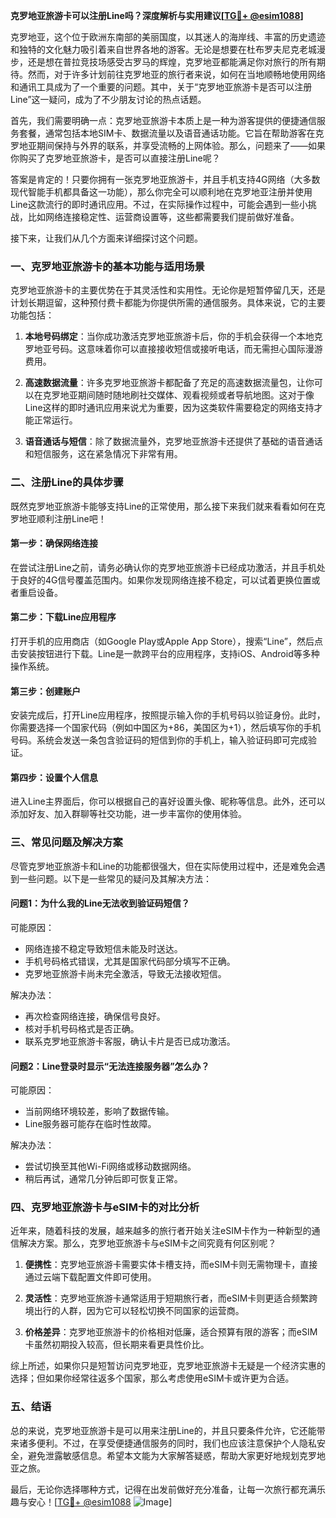 **克罗地亚旅游卡可以注册Line吗？深度解析与实用建议[[TG💪+ @esim1088](https://t.me/s/esim1088)]**

克罗地亚，这个位于欧洲东南部的美丽国度，以其迷人的海岸线、丰富的历史遗迹和独特的文化魅力吸引着来自世界各地的游客。无论是想要在杜布罗夫尼克老城漫步，还是想在普拉竞技场感受古罗马的辉煌，克罗地亚都能满足你对旅行的所有期待。然而，对于许多计划前往克罗地亚的旅行者来说，如何在当地顺畅地使用网络和通讯工具成为了一个重要的问题。其中，关于“克罗地亚旅游卡是否可以注册Line”这一疑问，成为了不少朋友讨论的热点话题。

首先，我们需要明确一点：克罗地亚旅游卡本质上是一种为游客提供的便捷通信服务套餐，通常包括本地SIM卡、数据流量以及语音通话功能。它旨在帮助游客在克罗地亚期间保持与外界的联系，并享受流畅的上网体验。那么，问题来了——如果你购买了克罗地亚旅游卡，是否可以直接注册Line呢？

答案是肯定的！只要你拥有一张克罗地亚旅游卡，并且手机支持4G网络（大多数现代智能手机都具备这一功能），那么你完全可以顺利地在克罗地亚注册并使用Line这款流行的即时通讯应用。不过，在实际操作过程中，可能会遇到一些小挑战，比如网络连接稳定性、运营商设置等，这些都需要我们提前做好准备。

接下来，让我们从几个方面来详细探讨这个问题。

### **一、克罗地亚旅游卡的基本功能与适用场景**

克罗地亚旅游卡的主要优势在于其灵活性和实用性。无论你是短暂停留几天，还是计划长期逗留，这种预付费卡都能为你提供所需的通信服务。具体来说，它的主要功能包括：

1. **本地号码绑定**：当你成功激活克罗地亚旅游卡后，你的手机会获得一个本地克罗地亚号码。这意味着你可以直接接收短信或接听电话，而无需担心国际漫游费用。
   
2. **高速数据流量**：许多克罗地亚旅游卡都配备了充足的高速数据流量包，让你可以在克罗地亚期间随时随地刷社交媒体、观看视频或者导航地图。这对于像Line这样的即时通讯应用来说尤为重要，因为这类软件需要稳定的网络支持才能正常运行。

3. **语音通话与短信**：除了数据流量外，克罗地亚旅游卡还提供了基础的语音通话和短信服务，这在紧急情况下非常有用。

### **二、注册Line的具体步骤**

既然克罗地亚旅游卡能够支持Line的正常使用，那么接下来我们就来看看如何在克罗地亚顺利注册Line吧！

#### **第一步：确保网络连接**
在尝试注册Line之前，请务必确认你的克罗地亚旅游卡已经成功激活，并且手机处于良好的4G信号覆盖范围内。如果你发现网络连接不稳定，可以试着更换位置或者重启设备。

#### **第二步：下载Line应用程序**
打开手机的应用商店（如Google Play或Apple App Store），搜索“Line”，然后点击安装按钮进行下载。Line是一款跨平台的应用程序，支持iOS、Android等多种操作系统。

#### **第三步：创建账户**
安装完成后，打开Line应用程序，按照提示输入你的手机号码以验证身份。此时，你需要选择一个国家代码（例如中国区为+86，美国区为+1），然后填写你的手机号码。系统会发送一条包含验证码的短信到你的手机上，输入验证码即可完成验证。

#### **第四步：设置个人信息**
进入Line主界面后，你可以根据自己的喜好设置头像、昵称等信息。此外，还可以添加好友、加入群聊等社交功能，进一步丰富你的使用体验。

### **三、常见问题及解决方案**

尽管克罗地亚旅游卡和Line的功能都很强大，但在实际使用过程中，还是难免会遇到一些问题。以下是一些常见的疑问及其解决方法：

#### **问题1：为什么我的Line无法收到验证码短信？**
可能原因：
- 网络连接不稳定导致短信未能及时送达。
- 手机号码格式错误，尤其是国家代码部分填写不正确。
- 克罗地亚旅游卡尚未完全激活，导致无法接收短信。

解决办法：
- 再次检查网络连接，确保信号良好。
- 核对手机号码格式是否正确。
- 联系克罗地亚旅游卡客服，确认卡片是否已成功激活。

#### **问题2：Line登录时显示“无法连接服务器”怎么办？**
可能原因：
- 当前网络环境较差，影响了数据传输。
- Line服务器可能存在临时性故障。

解决办法：
- 尝试切换至其他Wi-Fi网络或移动数据网络。
- 稍后再试，通常几分钟后即可恢复正常。

### **四、克罗地亚旅游卡与eSIM卡的对比分析**

近年来，随着科技的发展，越来越多的旅行者开始关注eSIM卡作为一种新型的通信解决方案。那么，克罗地亚旅游卡与eSIM卡之间究竟有何区别呢？

1. **便携性**：克罗地亚旅游卡需要实体卡槽支持，而eSIM卡则无需物理卡，直接通过云端下载配置文件即可使用。
   
2. **灵活性**：克罗地亚旅游卡通常适用于短期旅行者，而eSIM卡则更适合频繁跨境出行的人群，因为它可以轻松切换不同国家的运营商。

3. **价格差异**：克罗地亚旅游卡的价格相对低廉，适合预算有限的游客；而eSIM卡虽然初期投入较高，但长期来看更具性价比。

综上所述，如果你只是短暂访问克罗地亚，克罗地亚旅游卡无疑是一个经济实惠的选择；但如果你经常往返多个国家，那么考虑使用eSIM卡或许更为合适。

### **五、结语**

总的来说，克罗地亚旅游卡是可以用来注册Line的，并且只要条件允许，它还能带来诸多便利。不过，在享受便捷通信服务的同时，我们也应该注意保护个人隐私安全，避免泄露敏感信息。希望本文能为大家解答疑惑，帮助大家更好地规划克罗地亚之旅。

最后，无论你选择哪种方式，记得在出发前做好充分准备，让每一次旅行都充满乐趣与安心！[[TG💪+ @esim1088](https://t.me/s/esim1088) ![Image](https://i.postimg.cc/4NQfJmqS/Snipaste-2025-05-13-00-14-12.png)]